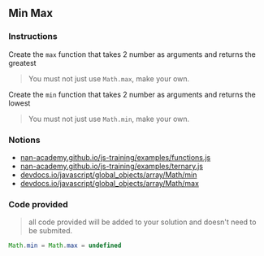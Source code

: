 ## Min Max

### Instructions

Create the `max` function that takes 2 number as arguments
and returns the greatest

> You must not just use `Math.max`, make your own.

Create the `min` function that takes 2 number as arguments
and returns the lowest

> You must not just use `Math.min`, make your own.


### Notions

- [nan-academy.github.io/js-training/examples/functions.js](https://nan-academy.github.io/js-training/examples/functions.js)
- [nan-academy.github.io/js-training/examples/ternary.js](https://nan-academy.github.io/js-training/examples/ternary.js)
- [devdocs.io/javascript/global_objects/array/Math/min](https://devdocs.io/javascript/global_objects/array/Math/min)
- [devdocs.io/javascript/global_objects/array/Math/max](https://devdocs.io/javascript/global_objects/array/Math/max)


### Code provided

> all code provided will be added to your solution and doesn't need to be submited.

```js
Math.min = Math.max = undefined
```
